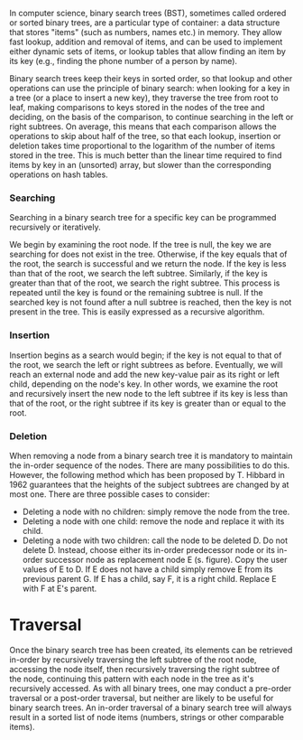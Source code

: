 In computer science, binary search trees (BST), sometimes called ordered or sorted binary trees, are a particular type of container: a data structure that stores "items" (such as numbers, names etc.) in memory. They allow fast lookup, addition and removal of items, and can be used to implement either dynamic sets of items, or lookup tables that allow finding an item by its key (e.g., finding the phone number of a person by name).

Binary search trees keep their keys in sorted order, so that lookup and other operations can use the principle of binary search: when looking for a key in a tree (or a place to insert a new key), they traverse the tree from root to leaf, making comparisons to keys stored in the nodes of the tree and deciding, on the basis of the comparison, to continue searching in the left or right subtrees. On average, this means that each comparison allows the operations to skip about half of the tree, so that each lookup, insertion or deletion takes time proportional to the logarithm of the number of items stored in the tree. This is much better than the linear time required to find items by key in an (unsorted) array, but slower than the corresponding operations on hash tables.

### Searching

Searching in a binary search tree for a specific key can be programmed recursively or iteratively.

We begin by examining the root node. If the tree is null, the key we are searching for does not exist in the tree. Otherwise, if the key equals that of the root, the search is successful and we return the node. If the key is less than that of the root, we search the left subtree. Similarly, if the key is greater than that of the root, we search the right subtree. This process is repeated until the key is found or the remaining subtree is null. If the searched key is not found after a null subtree is reached, then the key is not present in the tree. This is easily expressed as a recursive algorithm.

### Insertion

Insertion begins as a search would begin; if the key is not equal to that of the root, we search the left or right subtrees as before. Eventually, we will reach an external node and add the new key-value pair as its right or left child, depending on the node's key. In other words, we examine the root and recursively insert the new node to the left subtree if its key is less than that of the root, or the right subtree if its key is greater than or equal to the root.

### Deletion

When removing a node from a binary search tree it is mandatory to maintain the in-order sequence of the nodes. There are many possibilities to do this. However, the following method which has been proposed by T. Hibbard in 1962 guarantees that the heights of the subject subtrees are changed by at most one. There are three possible cases to consider:

* Deleting a node with no children: simply remove the node from the tree.
* Deleting a node with one child: remove the node and replace it with its child.
* Deleting a node with two children: call the node to be deleted D. Do not delete D. Instead, choose either its in-order predecessor node or its in-order successor node as replacement node E (s. figure). Copy the user values of E to D. If E does not have a child simply remove E from its previous parent G. If E has a child, say F, it is a right child. Replace E with F at E's parent.

# Traversal

Once the binary search tree has been created, its elements can be retrieved in-order by recursively traversing the left subtree of the root node, accessing the node itself, then recursively traversing the right subtree of the node, continuing this pattern with each node in the tree as it's recursively accessed. As with all binary trees, one may conduct a pre-order traversal or a post-order traversal, but neither are likely to be useful for binary search trees. An in-order traversal of a binary search tree will always result in a sorted list of node items (numbers, strings or other comparable items).